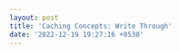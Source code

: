 ```yaml
---
layout: post
title: 'Caching Concepts: Write Through'
date: '2022-12-19 19:27:16 +0530'
---
```

